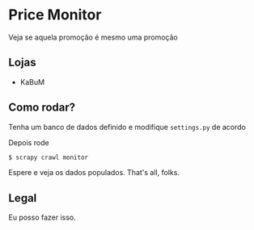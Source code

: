 Price Monitor
=============
Veja se aquela promoção é mesmo uma promoção

Lojas
-----
+ KaBuM

Como rodar?
-----------
Tenha um banco de dados definido e modifique `settings.py` de acordo

Depois rode
```bash
$ scrapy crawl monitor
```

Espere e veja os dados populados. That's all, folks.

Legal
-----
Eu posso fazer isso.
